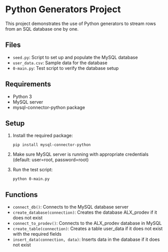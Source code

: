 # Python Generators Project

This project demonstrates the use of Python generators to stream rows from an SQL database one by one.

## Files

- `seed.py`: Script to set up and populate the MySQL database
- `user_data.csv`: Sample data for the database
- `0-main.py`: Test script to verify the database setup

## Requirements

- Python 3
- MySQL server
- mysql-connector-python package

## Setup

1. Install the required package:
   ```
   pip install mysql-connector-python
   ```

2. Make sure MySQL server is running with appropriate credentials (default: user=root, password=root)

3. Run the test script:
   ```
   python 0-main.py
   ```

## Functions

- `connect_db()`: Connects to the MySQL database server
- `create_database(connection)`: Creates the database ALX_prodev if it does not exist
- `connect_to_prodev()`: Connects to the ALX_prodev database in MySQL
- `create_table(connection)`: Creates a table user_data if it does not exist with the required fields
- `insert_data(connection, data)`: Inserts data in the database if it does not exist
